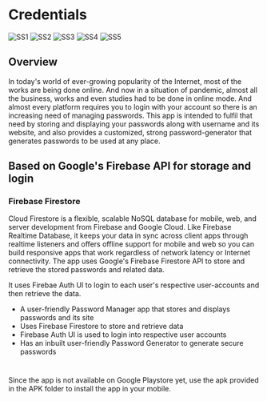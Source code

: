 # Credentials
![SS1](./img/1.jpeg)
![SS2](./img/2.jpeg)
![SS3](./img/3.jpeg)
![SS4](./img/4.jpeg)
![SS5](./img/5.jpeg)

## Overview
In today's world of ever-growing popularity of the Internet, most of the works are being done online. And now in a situation of pandemic, almost all the business, works and even studies had to be done in online mode. And almost every platform requires you to login with your account so there is an increasing need of managing passwords.
This app is intended to fulfil that need by storing and displaying your passwords along with username and its website, and also provides a customized, strong password-generator that generates passwords to be used at any place.    

## Based on Google's Firebase API for storage and login
### Firebase Firestore
Cloud Firestore is a flexible, scalable NoSQL database for mobile, web, and server development from Firebase and Google Cloud. Like Firebase Realtime Database, it keeps your data in sync across client apps through realtime listeners and offers offline support for mobile and web so you can build responsive apps that work regardless of network latency or Internet connectivity.
The app uses Google's Firebase Firestore API to store and retrieve the stored passwords and related data.

It uses Firebae Auth UI to login to each user's respective user-accounts and then retrieve the data.

* A user-friendly Password Manager app that stores and displays passwords and its site
* Uses Firebase Firestore to store and retrieve data
* Firebase Auth UI is used to login into respective user accounts
* Has an inbuilt user-friendly Password Generator to generate secure passwords

#

Since the app is not available on Google Playstore yet, use the apk provided in the APK folder to install the app in your mobile.